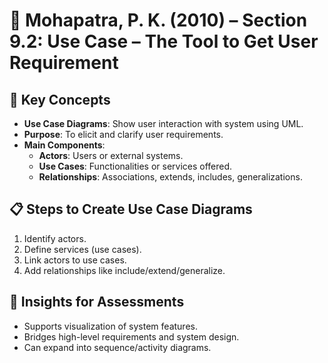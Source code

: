 # 📗 Mohapatra, P. K. (2010) – Section 9.2: Use Case – The Tool to Get User Requirement

## 🔑 Key Concepts

- **Use Case Diagrams**: Show user interaction with system using UML.
- **Purpose**: To elicit and clarify user requirements.
- **Main Components**:
  - **Actors**: Users or external systems.
  - **Use Cases**: Functionalities or services offered.
  - **Relationships**: Associations, extends, includes, generalizations.

## 📋 Steps to Create Use Case Diagrams
1. Identify actors.
2. Define services (use cases).
3. Link actors to use cases.
4. Add relationships like include/extend/generalize.

## 🧠 Insights for Assessments
- Supports visualization of system features.
- Bridges high-level requirements and system design.
- Can expand into sequence/activity diagrams.